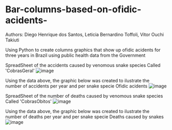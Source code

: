 # Bar-columns-based-on-ofidic-acidents-
Authors: Diego Henrique dos Santos, Leticia Bernardino Toffoli, Vitor Ouchi Takiuti 

Using Python to create columns graphics that show up ofidic acidents for three years in Brazil using public health data from the Government 

SpreadSheet of the accidents caused by venomous snake species Called 'CobrasGeral'
![image](https://github.com/user-attachments/assets/0f1067ba-ab6b-4b90-b636-2e73848d7d4d)
  

Using the data above, the graphic below was created to ilustrate the number of accidents per year and per snake specie
Ofidic acidents 
![image](https://github.com/user-attachments/assets/8e59f2c8-a306-432b-a0e4-5d4ee99ef9c3)



SpreadSheet of the number of deaths caused by venomous snake species Called 'CobrasObitos'
![image](https://github.com/user-attachments/assets/e3c3a80e-e32a-4842-895b-0da250cc4127)



Using the data above, the graphic below was created to ilustrate the number of deaths per year and per snake specie
Deaths caused by snakes 
![image](https://github.com/user-attachments/assets/1d68cc0c-5ded-4df3-b03f-57239bb46dcf)


